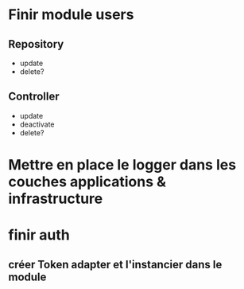 # Finir module users

## Repository

- update
- delete?

## Controller

- update
- deactivate
- delete?

# Mettre en place le logger dans les couches applications & infrastructure

# finir auth

## créer Token adapter et l'instancier dans le module
